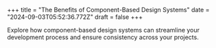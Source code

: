 +++
title = "The Benefits of Component-Based Design Systems"
date = "2024-09-03T05:52:36.772Z"
draft = false
+++

  Explore how component-based design systems can streamline your development process and ensure consistency across your projects.
        